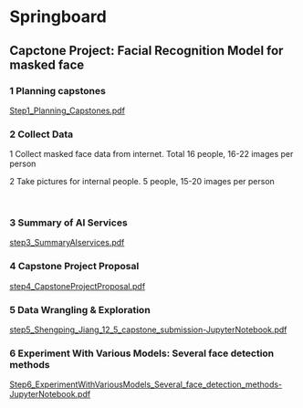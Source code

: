 # Springboard
## Capctone Project: Facial Recognition Model for masked face
### 1 Planning capstones
<a href="capstone/Step1_Planning_Capstones.pdf">Step1_Planning_Capstones.pdf</a>
<br>
### 2 Collect Data
<p>1 Collect masked face data from internet. 
Total 16 people, 16-22 images per person</p>
<p>2 Take pictures for internal people.
5 people, 15-20 images per person</p>
<br>

### 3 Summary of AI Services
<a href="capstone/step3_SummaryAIservices.pdf">step3_SummaryAIservices.pdf</a>
<br>
### 4 Capstone Project Proposal
<a href="capstone/step4_CapstoneProjectProposal.pdf">step4_CapstoneProjectProposal.pdf</a>
<br>
### 5 Data Wrangling & Exploration
<a href="capstone/step5_Shengping_Jiang_12_5_capstone_submission-JupyterNotebook.pdf">step5_Shengping_Jiang_12_5_capstone_submission-JupyterNotebook.pdf</a>
<br>
### 6 Experiment With Various Models: Several face detection methods
<a href="capstone/Step6_ExperimentWithVariousModels_Several_face_detection_methods-JupyterNotebook.pdf">Step6_ExperimentWithVariousModels_Several_face_detection_methods-JupyterNotebook.pdf</a>
<br>

